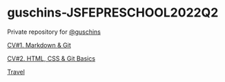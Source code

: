 # guschins-JSFEPRESCHOOL2022Q2
Private repository for [@guschins](https://www.linkedin.com/in/sergei-gushchin/)

[CV#1. Markdown & Git](https://rolling-scopes-school.github.io/guschins-JSFEPRESCHOOL2022Q2/rsschool-cv/cv)

[CV#2. HTML, CSS & Git Basics](https://rolling-scopes-school.github.io/guschins-JSFEPRESCHOOL2022Q2/rsschool-cv/)

[Travel](https://rolling-scopes-school.github.io/guschins-JSFEPRESCHOOL2022Q2/travel/)

